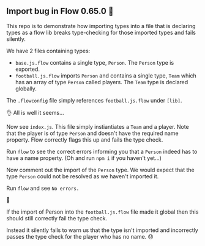 ## Import bug in Flow 0.65.0 🐛

This repo is to demonstrate how importing types into a file that is declaring types as a flow lib breaks type-checking for those imported types and fails silently.

We have 2 files containing types:  
- `base.js.flow` contains a single type, `Person`. The `Person` type is exported.  
- `football.js.flow` imports `Person` and contains a single type, `Team` which has an array of type `Person` called players. The `Team` type is declared globally. 

The `.flowconfig` file simply references `football.js.flow` under `[lib]`.

👌 All is well it seems...

Now see `index.js`. This file simply instiantiates a `Team` and a player. Note that the player is of type `Person` and doesn't have the required name property. Flow correctly flags this up and fails the type check. 

Run `flow` to see the correct errors informing you that a `Person` indeed has to have a name property. (Oh and run `npm i` if you haven't yet...)

Now comment out the import of the `Person` type. We would expect that the type `Person` could not be resolved as we haven't imported it.

Run `flow` and see `No errors.`

🤔

If the import of Person into the `football.js.flow` file made it global then this should still correctly fail the type check.

Instead it silently fails to warn us that the type isn't imported and incorrectly passes the type check for the player who has no name. 😞
